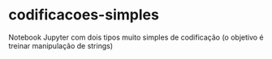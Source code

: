 # codificacoes-simples
Notebook Jupyter com dois tipos muito simples de codificação (o objetivo é treinar manipulação de strings)
